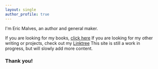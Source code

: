 ```yaml
---
layout: single
author_profile: true
---
```



I'm Eric Malves, an author and general maker. 

If you are looking for my books, [click here](/writing/books/)
If you are looking for my other writing or projects, check out my [Linktree](https://linktr.ee/ericmalves)
This site is still a work in progress, but will slowly add more content.

### Thank you!

